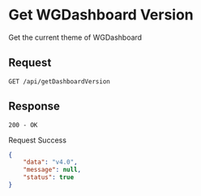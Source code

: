 # Get WGDashboard Version

Get the current theme of WGDashboard

## Request

`GET /api/getDashboardVersion`

## Response

`200 - OK`

<note>Request Success</note>

```json
{
	"data": "v4.0",
	"message": null,
	"status": true
}
```